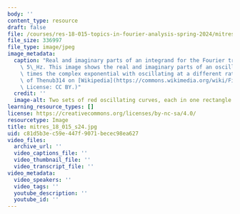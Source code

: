 ```yaml
---
body: ''
content_type: resource
draft: false
file: /courses/res-18-015-topics-in-fourier-analysis-spring-2024/mitres_18_015_s24.jpg
file_size: 336997
file_type: image/jpeg
image_metadata:
  caption: "Real and imaginary parts of an integrand for the Fourier transform at\
    \ 5\_Hz. This image shows the real and imaginary parts of an oscillating function\
    \ times the complex exponential with oscillating at a different rate. (Courtesy\
    \ of Thenub314 on [Wikipedia](https://commons.wikimedia.org/wiki/File:Offfreq_i2p.svg).\
    \ License: CC BY.)"
  credit: ''
  image-alt: Two sets of red oscillating curves, each in one rectangle side by side.
learning_resource_types: []
license: https://creativecommons.org/licenses/by-nc-sa/4.0/
resourcetype: Image
title: mitres_18_015_s24.jpg
uid: c81d5b3e-c59e-447f-9071-becec98ea627
video_files:
  archive_url: ''
  video_captions_file: ''
  video_thumbnail_file: ''
  video_transcript_file: ''
video_metadata:
  video_speakers: ''
  video_tags: ''
  youtube_description: ''
  youtube_id: ''
---
```

